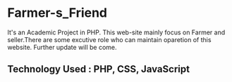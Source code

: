 # Farmer-s_Friend
It's an Academic Project in PHP.
This web-site mainly focus on Farmer and seller.There are some excutive role who can maintain oparetion of this website. Further update will be come.
## Technology Used : PHP, CSS, JavaScript 
